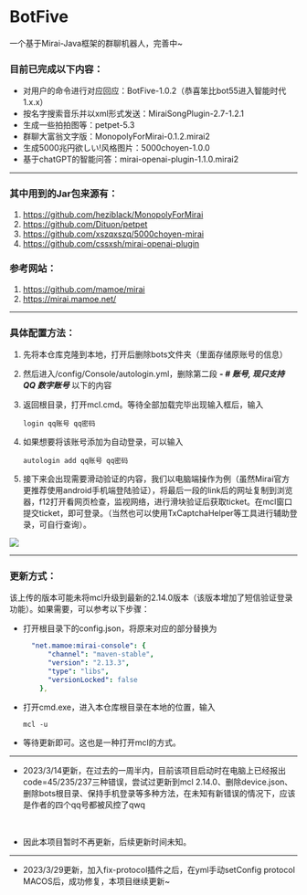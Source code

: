 # BotFive

一个基于Mirai-Java框架的群聊机器人，完善中~

### 目前已完成以下内容：<br>

- 对用户的命令进行对应回应：BotFive-1.0.2（恭喜笨比bot55进入智能时代1.x.x）<br>
- 按名字搜索音乐并以xml形式发送：MiraiSongPlugin-2.7-1.2.1<br>
- 生成一些拍拍图等：petpet-5.3<br>
- 群聊大富翁文字版：MonopolyForMirai-0.1.2.mirai2<br>
- 生成5000兆円欲しい!风格图片：5000choyen-1.0.0<br>
- 基于chatGPT的智能问答：mirai-openai-plugin-1.1.0.mirai2<br>

___

### 其中用到的Jar包来源有：

1.   <https://github.com/heziblack/MonopolyForMirai>
2.   <https://github.com/Dituon/petpet>
3.   <https://github.com/xszqxszq/5000choyen-mirai>
4.   <https://github.com/cssxsh/mirai-openai-plugin>

### 参考网站：

1.   <https://github.com/mamoe/mirai>
2.   <https://mirai.mamoe.net/>

___

### 具体配置方法：

1. 先将本仓库克隆到本地，打开后删除bots文件夹（里面存储原账号的信息）

2. 然后进入/config/Console/autologin.yml，删除第二段  ***- # 账号, 现只支持 QQ 数字账号***  以下的内容

3. 返回根目录，打开mcl.cmd。等待全部加载完毕出现输入框后，输入

   ```
   login qq账号 qq密码
   ```

4. 如果想要将该账号添加为自动登录，可以输入

   ```
   autologin add qq账号 qq密码
   ```

5. 接下来会出现需要滑动验证的内容，我们以电脑端操作为例（虽然Mirai官方更推荐使用android手机端登陆验证），将最后一段的link后的网址复制到浏览器，f12打开看网页检查，监视网络，进行滑块验证后获取ticket。在mcl窗口提交ticket，即可登录。（当然也可以使用TxCaptchaHelper等工具进行辅助登录，可自行查询）。

![](https://link.jscdn.cn/1drv/aHR0cHM6Ly8xZHJ2Lm1zL3UvcyFBaEJzbFI3bFlkOTVnVTNFc0lQOXJqQjRDdzdPP2U9N1lTcE5x.jpg)

___

### 更新方式：

该上传的版本可能未将mcl升级到最新的2.14.0版本（该版本增加了短信验证登录功能）。如果需要，可以参考以下步骤：

- 打开根目录下的config.json，将原来对应的部分替换为

  ```yml
    "net.mamoe:mirai-console": {
        "channel": "maven-stable",
        "version": "2.13.3",
        "type": "libs",
        "versionLocked": false
      },
  ```

- 打开cmd.exe，进入本仓库根目录在本地的位置，输入

  ```
  mcl -u
  ```

- 等待更新即可。这也是一种打开mcl的方式。

___

- 2023/3/14更新，在过去的一周半内，目前该项目启动时在电脑上已经报出code=45/235/237三种错误，尝试过更新到mcl 2.14.0、删除device.json、删除bots根目录、保持手机登录等多种方法，在未知有新错误的情况下，应该是作者的四个qq号都被风控了qwq
<br>

- 因此本项目暂时不再更新，后续更新时间未知。

___
- 2023/3/29更新，加入fix-protocol插件之后，在yml手动setConfig protocol MACOS后，成功修复，本项目继续更新~


